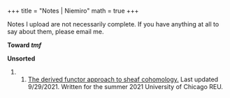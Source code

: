 +++
title = "Notes | Niemiro"
math = true
+++

Notes I upload are not necessarily complete. If you have anything at all to say about them, please email me.

**Toward $tmf$**

**Unsorted**

1. 1. [The derived functor approach to sheaf cohomology.](/niemiro_derived_functors_for_sheaf_cohomology.pdf) Last updated 9/29/2021. Written for the summer 2021 University of Chicago REU. 

